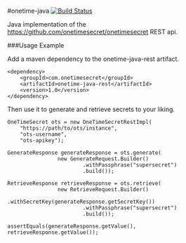 #onetime-java [![Build Status](https://drone.io/github.com/mpawlowski/onetime-java/status.png)](https://drone.io/github.com/mpawlowski/onetime-java/latest)

Java implementation of the https://github.com/onetimesecret/onetimesecret REST api.

###Usage Example

Add a maven dependency to the onetime-java-rest artifact.

    <dependency>
        <groupId>com.onetimesecret</groupId>
        <artifactId>onetime-java-rest</artifactId>
        <version>1.0</version>
    </dependency>

Then use it to generate and retrieve secrets to your liking.

    OneTimeSecret ots = new OneTimeSecretRestImpl(
        "https://path/to/ots/instance",
        "ots-username",
        "ots-apikey");
    
    GenerateResponse generateResponse = ots.generate(
                    new GenerateRequest.Builder()
                            .withPassphrase("supersecret")
                            .build());
                    
    RetrieveResponse retrieveResponse = ots.retrieve(
                    new RetrieveRequest.Builder()
                            .withSecretKey(generateResponse.getSecretKey())
                            .withPassphrase("supersecret")
                            .build());
                            
    assertEquals(generateResponse.getValue(), retrieveResponse.getValue());

